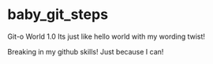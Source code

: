 # baby_git_steps
Git-o World 1.0
Its just like hello world with my wording twist!

Breaking in my github skills! Just because I can!
